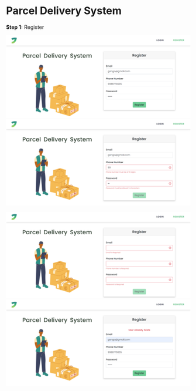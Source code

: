 # Parcel Delivery System

<strong>Step 1:</strong> Register


<p>
<img src = "ss/screencapture-localhost-4200-register-2022-05-16-20_53_24.png" width = "800" />
<img src = "ss/screencapture-localhost-4200-register-2022-05-16-20_52_45.png" width = "800"/>
<p/>

<p>
<img src = "ss/screencapture-localhost-4200-register-2022-05-16-20_51_55.png" width = "800" />
<img src = "ss/screencapture-localhost-4200-register-2022-05-16-21_33_03.png" width = "800"/>
<p/>

<br>



